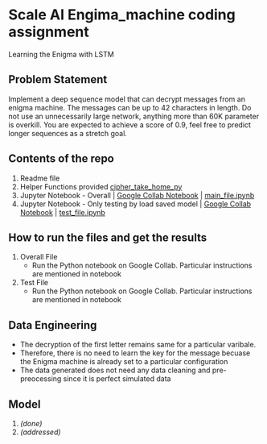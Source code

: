 # Scale AI Engima_machine coding assignment
Learning the Enigma with LSTM
## Problem Statement ##

Implement a deep sequence model that can decrypt messages from an enigma machine. The messages can be up to 42 characters in length. Do not use an unnecessarily large network, anything more than 60K parameter is overkill.
You are expected to achieve a score of 0.9, feel free to predict longer sequences as a stretch goal.

## Contents of the repo ##

1. Readme file
2. Helper Functions provided [cipher_take_home_py]()
3. Jupyter Notebook - Overall | [Google Collab Notebook](https://colab.research.google.com/drive/1uYrSfZqJTLRHxzXmY-3TBrpzX2ww3_GY) | [main_file.ipynb]()
4. Jupyter Notebook - Only testing by load saved model | [Google Collab Notebook](https://colab.research.google.com/drive/10wDGdFqsf93PONiIFHibaZUFzbxIQfHh) | [test_file.ipynb]()


## How to run the files and get the results ##

1. Overall File
    * Run the Python notebook on Google Collab. Particular instructions are mentioned in notebook
2. Test File
    * Run the Python notebook on Google Collab. Particular instructions are mentioned in notebook

## Data Engineering ##

- The decryption of the first letter remains same for a particular varibale.
- Therefore, there is no need to learn the key for the message becuase the Enigma machine is already set to a particular configuration
- The data generated does not need any data cleaning and pre-preocessing since it is perfect simulated data

## Model ##

1)   *(done)*
2)  *(addressed)*
